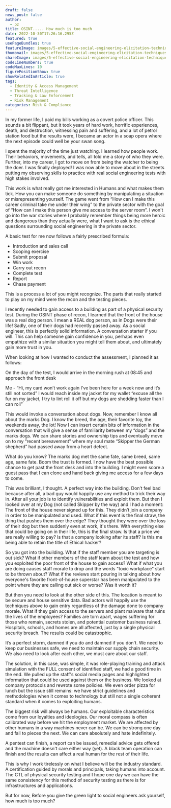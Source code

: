 ```yaml
---
draft: false
news_post: false
author:
  - pz
title: OSINT..... How much is too much
date: 2022-10-30T17:26:16.295Z
featured: true
usePageBundles: true
featureImage: images/5-effective-social-engineering-elicitation-techniques-1-.webp
thumbnail: images/5-effective-social-engineering-elicitation-techniques-1-.webp
shareImage: images/5-effective-social-engineering-elicitation-techniques-1-.webp
codeLineNumbers: true
codeMaxLines: 10
figurePositionShow: true
showRelatedInArticle: true
tags:
  - Identity & Access Management
  - Threat Intelligence
  - Tracking & Law Enforcement
  - Risk Management
categories: Risk & Compliance
---
```

In my former life, I paid my bills working as a covert police officer. This sounds a bit flippant, but it took years of hard work, horrific experiences, death, and destruction, witnessing pain and suffering, and a lot of petrol station food but the results were, I became an actor in a soap opera where the next episode could well be your swan song.

I spent the majority of the time just watching. I learned how people work. Their behaviors, movements, and tells, all told me a story of who they were. Further, into my career, I got to move on from being the watcher to being the doer. I was finally deployed! I was now able to move about in the streets putting my observing skills to practice with real social engineering tests with high stakes involved.

This work is what really got me interested in Humans and what makes them tick. How you can make someone do something by manipulating a situation or misrepresenting yourself.  The game went from “How can I make this career criminal take me under their wing” to the private sector with the goal of “How can I make this person give me access to the server room”.  I won't go into the war stories where I probably remember things being more heroic and dangerous than they actually were, what I want to ask is the ethical questions surrounding social engineering in the private sector.

A basic test for me now follows a fairly prescribed formula:

* Introduction and sales call 
* Scoping exercise
* Submit proposal
* Win work
* Carry out recon
* Complete test
* Report
* Chase payment

This is a process a lot of you might recognize. The parts that really started to play on my mind were the recon and the testing pieces.

I recently needed to gain access to a building as part of a physical security test. During the OSINT phase of recon, I learned that the front of the house was a real dog person. I mean a REAL dog person, as in Dogs were their life! Sadly, one of their dogs had recently passed away. As a social engineer, this is perfectly solid information. A conversation starter if you will. This can help someone gain confidence in you, perhaps even empathize with a similar situation you might tell them about, and ultimately gain more trust in you.

When looking at how I wanted to conduct the assessment, I planned it as follows:

On the day of the test, I would arrive in the morning rush at 08:45 and approach the front desk

Me - “Hi, my card won’t work again I’ve been here for a week now and it’s still not sorted” I would reach inside my jacket for my wallet “excuse all the fur on my jacket, I try to lint roll it off but my dogs are shedding faster than I can roll”

This would invoke a conversation about dogs. Now, remember I know all about the marks Dog. I know the breed, the age, their favorite toy, the weekends away, the lot! Now I can insert certain bits of information in the conversation that will give a sense of familiarity between my “dogs” and the marks dogs. We can share stories and ownership tips and eventually move on to my “recent bereavement” where my soul mate “Skipper the German shepherd” had passed away from a heart defect.

What do you know? The marks dog met the same fate, same breed, same age, same fate. Boom the trust is formed. I now have the best possible chance to get past the front desk and into the building. I might even score a guest pass that I can clone and hand back giving me access for a few days to come. 

This was brilliant, I thought. A perfect way into the building. Don’t feel bad because after all, a bad guy would happily use any method to trick their way in. After all your job is to identify vulnerabilities and exploit them.  But then I looked over at my Dog (not called Skipper by the way) and I had a moment: The front of the house never signed up for this.  They didn’t join a company in order to be manipulated and used. What if this event is the final straw, the thing that pushes them over the edge? They thought they were over the loss of their dog but then suddenly even at work, it's there. With everything else that could be going on in their life, this is the final straw.  Is that a price we are really willing to pay? Is that a company looking after its staff? Is this me being able to retain the title of Ethical hacker?

So you got into the building. What if the staff member you are targeting is out sick? What if other members of the staff learn about the test and how you exploited the poor front of the house to gain access? What if what you are doing causes staff morale to drop and the words "toxic workplace" start to be thrown about? What if the reviews start pouring in talking about how everyone's favorite front-of-house superstar has been manipulated to the point where they are calling out sick or worse? Was it worth it?

But then you need to look at the other side of this. The location is meant to be secure and house sensitive data. Bad actors will happily use the techniques above to gain entry regardless of the damage done to company morale. What if they gain access to the servers and plant malware that ruins the lives of the employees? Families are torn apart, wages suffering for those who remain, secrets stolen, and potential customer business ruined. Hospitals, schools, and homes are all affected, just by a single physical security breach. The results could be catastrophic.

It’s a perfect storm, damned if you do and damned if you don't.  We need to keep our businesses safe, we need to maintain our supply chain security. We also need to look after each other, we must care about our staff.

The solution, in this case, was simple, it was role-playing training and attack simulation with the FULL consent of identified staff, we had a good time in the end. We pulled up the staff's social media pages and highlighted information that could be used against them or the business. We looked at company protocols and rewrote some policies. We even order pizza for lunch but the issue still remains: we have strict guidelines and methodologies when it comes to technology but still not a single coherent standard when it comes to exploiting humans.

The biggest risk will always be humans. Our exploitable characteristics come from our loyalties and ideologies. Our moral compass is often calibrated way before we hit the employment market. We are affected by other humans in a way machines never can be. We can be strong one day and fall to pieces the next. We can care absolutely and hate indefinitely.

A pentest can finish, a report can be issued, remedial advice gets offered and the machine doesn't care either way (yet). A black team operation can finish and the results can affect a real human for the rest of their life.

This is why I work tirelessly on what I believe will be the industry standard. A certification guided by morals and principals, taking humans into account. The CTL of physical security testing and I hope one day we can have the same consistency for this method of security testing as there is for infrastructures and applications.

But for now, Before you give the green light to social engineers ask yourself, how much is too much?